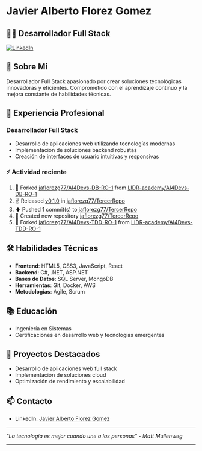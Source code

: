 # Javier Alberto Florez Gomez

## 👨‍💻 Desarrollador Full Stack

[![LinkedIn](https://img.shields.io/badge/LinkedIn-Javier_Florez-blue)](https://www.linkedin.com/in/javier-alberto-florez-gomez-1243aa35/)

## 🚀 Sobre Mí

Desarrollador Full Stack apasionado por crear soluciones tecnológicas innovadoras y eficientes. Comprometido con el aprendizaje continuo y la mejora constante de habilidades técnicas.

## 💼 Experiencia Profesional

### Desarrollador Full Stack
- Desarrollo de aplicaciones web utilizando tecnologías modernas
- Implementación de soluciones backend robustas
- Creación de interfaces de usuario intuitivas y responsivas

### :zap: Actividad reciente
<!--START_SECTION:activity-->
  <!--RECENT_ACTIVITY:start-->
1. 🔱 Forked [jaflorezg77/AI4Devs-DB-RO-1](https://github.com/jaflorezg77/AI4Devs-DB-RO-1) from [LIDR-academy/AI4Devs-DB-RO-1](https://github.com/LIDR-academy/AI4Devs-DB-RO-1)<br>
2. ✌️ Released [v0.1.0](https://github.com/jaflorezg77/TercerRepo/releases/tag/v0.1.0) in [jaflorezg77/TercerRepo](https://github.com/jaflorezg77/TercerRepo)<br>
3. ⬆️ Pushed 1 commit(s) to [jaflorezg77/TercerRepo](https://github.com/jaflorezg77/TercerRepo)<br>
4. 📔 Created new repository [jaflorezg77/TercerRepo](https://github.com/jaflorezg77/TercerRepo)<br>
5. 🔱 Forked [jaflorezg77/AI4Devs-TDD-RO-1](https://github.com/jaflorezg77/AI4Devs-TDD-RO-1) from [LIDR-academy/AI4Devs-TDD-RO-1](https://github.com/LIDR-academy/AI4Devs-TDD-RO-1)<br>
<!--RECENT_ACTIVITY:end-->
<!--END_SECTION:activity-->
## 🛠️ Habilidades Técnicas

- **Frontend**: HTML5, CSS3, JavaScript, React
- **Backend**: C#, .NET, ASP.NET
- **Bases de Datos**: SQL Server, MongoDB
- **Herramientas**: Git, Docker, AWS
- **Metodologías**: Agile, Scrum

## 📚 Educación

- Ingeniería en Sistemas
- Certificaciones en desarrollo web y tecnologías emergentes

## 🌟 Proyectos Destacados

- Desarrollo de aplicaciones web full stack
- Implementación de soluciones cloud
- Optimización de rendimiento y escalabilidad

## 📫 Contacto

- LinkedIn: [Javier Alberto Florez Gomez](https://www.linkedin.com/in/javier-alberto-florez-gomez-1243aa35/)

---

*"La tecnología es mejor cuando une a las personas" - Matt Mullenweg*

---


